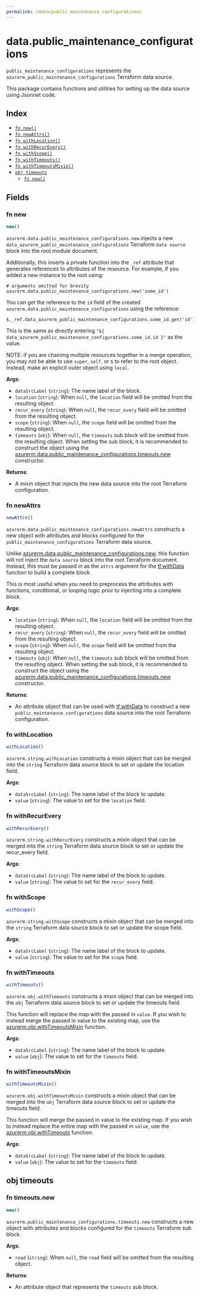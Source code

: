 ```yaml
---
permalink: /data/public_maintenance_configurations/
---
```


# data.public_maintenance_configurations

`public_maintenance_configurations` represents the `azurerm_public_maintenance_configurations` Terraform data source.



This package contains functions and utilities for setting up the data source using Jsonnet code.


## Index

* [`fn new()`](#fn-new)
* [`fn newAttrs()`](#fn-newattrs)
* [`fn withLocation()`](#fn-withlocation)
* [`fn withRecurEvery()`](#fn-withrecurevery)
* [`fn withScope()`](#fn-withscope)
* [`fn withTimeouts()`](#fn-withtimeouts)
* [`fn withTimeoutsMixin()`](#fn-withtimeoutsmixin)
* [`obj timeouts`](#obj-timeouts)
  * [`fn new()`](#fn-timeoutsnew)

## Fields

### fn new

```ts
new()
```


`azurerm.data.public_maintenance_configurations.new` injects a new `data_azurerm_public_maintenance_configurations` Terraform `data source`
block into the root module document.

Additionally, this inserts a private function into the `_ref` attribute that generates references to attributes of the
resource. For example, if you added a new instance to the root using:

    # arguments omitted for brevity
    azurerm.data.public_maintenance_configurations.new('some_id')

You can get the reference to the `id` field of the created `azurerm.data.public_maintenance_configurations` using the reference:

    $._ref.data_azurerm_public_maintenance_configurations.some_id.get('id')

This is the same as directly entering `"${ data_azurerm_public_maintenance_configurations.some_id.id }"` as the value.

NOTE: if you are chaining multiple resources together in a merge operation, you may not be able to use `super`, `self`,
or `$` to refer to the root object. Instead, make an explicit outer object using `local`.

**Args**:
  - `dataSrcLabel` (`string`): The name label of the block.
  - `location` (`string`):  When `null`, the `location` field will be omitted from the resulting object.
  - `recur_every` (`string`):  When `null`, the `recur_every` field will be omitted from the resulting object.
  - `scope` (`string`):  When `null`, the `scope` field will be omitted from the resulting object.
  - `timeouts` (`obj`):  When `null`, the `timeouts` sub block will be omitted from the resulting object. When setting the sub block, it is recommended to construct the object using the [azurerm.data.public_maintenance_configurations.timeouts.new](#fn-publicmaintenanceconfigurationstimeoutsnew) constructor.

**Returns**:
- A mixin object that injects the new data source into the root Terraform configuration.


### fn newAttrs

```ts
newAttrs()
```


`azurerm.data.public_maintenance_configurations.newAttrs` constructs a new object with attributes and blocks configured for the `public_maintenance_configurations`
Terraform data source.

Unlike [azurerm.data.public_maintenance_configurations.new](#fn-publicmaintenanceconfigurationsnew), this function will not inject the `data source`
block into the root Terraform document. Instead, this must be passed in as the `attrs` argument for the
[tf.withData](https://github.com/tf-libsonnet/core/tree/main/docs#fn-withdata) function to build a complete block.

This is most useful when you need to preprocess the attributes with functions, conditional, or looping logic prior to
injecting into a complete block.

**Args**:
  - `location` (`string`):  When `null`, the `location` field will be omitted from the resulting object.
  - `recur_every` (`string`):  When `null`, the `recur_every` field will be omitted from the resulting object.
  - `scope` (`string`):  When `null`, the `scope` field will be omitted from the resulting object.
  - `timeouts` (`obj`):  When `null`, the `timeouts` sub block will be omitted from the resulting object. When setting the sub block, it is recommended to construct the object using the [azurerm.data.public_maintenance_configurations.timeouts.new](#fn-publicmaintenanceconfigurationstimeoutsnew) constructor.

**Returns**:
  - An attribute object that can be used with [tf.withData](https://github.com/tf-libsonnet/core/tree/main/docs#fn-withdata) to construct a new `public_maintenance_configurations` data source into the root Terraform configuration.


### fn withLocation

```ts
withLocation()
```

`azurerm.string.withLocation` constructs a mixin object that can be merged into the `string`
Terraform data source block to set or update the location field.



**Args**:
  - `dataSrcLabel` (`string`): The name label of the block to update.
  - `value` (`string`): The value to set for the `location` field.


### fn withRecurEvery

```ts
withRecurEvery()
```

`azurerm.string.withRecurEvery` constructs a mixin object that can be merged into the `string`
Terraform data source block to set or update the recur_every field.



**Args**:
  - `dataSrcLabel` (`string`): The name label of the block to update.
  - `value` (`string`): The value to set for the `recur_every` field.


### fn withScope

```ts
withScope()
```

`azurerm.string.withScope` constructs a mixin object that can be merged into the `string`
Terraform data source block to set or update the scope field.



**Args**:
  - `dataSrcLabel` (`string`): The name label of the block to update.
  - `value` (`string`): The value to set for the `scope` field.


### fn withTimeouts

```ts
withTimeouts()
```

`azurerm.obj.withTimeouts` constructs a mixin object that can be merged into the `obj`
Terraform data source block to set or update the timeouts field.

This function will replace the map with the passed in `value`. If you wish to instead merge the
passed in value to the existing map, use the [azurerm.obj.withTimeoutsMixin](TODO) function.

**Args**:
  - `dataSrcLabel` (`string`): The name label of the block to update.
  - `value` (`obj`): The value to set for the `timeouts` field.


### fn withTimeoutsMixin

```ts
withTimeoutsMixin()
```

`azurerm.obj.withTimeoutsMixin` constructs a mixin object that can be merged into the `obj`
Terraform data source block to set or update the timeouts field.

This function will merge the passed in value to the existing map. If you wish
to instead replace the entire map with the passed in `value`, use the [azurerm.obj.withTimeouts](TODO)
function.


**Args**:
  - `dataSrcLabel` (`string`): The name label of the block to update.
  - `value` (`obj`): The value to set for the `timeouts` field.


## obj timeouts



### fn timeouts.new

```ts
new()
```


`azurerm.public_maintenance_configurations.timeouts.new` constructs a new object with attributes and blocks configured for the `timeouts`
Terraform sub block.



**Args**:
  - `read` (`string`):  When `null`, the `read` field will be omitted from the resulting object.

**Returns**:
  - An attribute object that represents the `timeouts` sub block.
